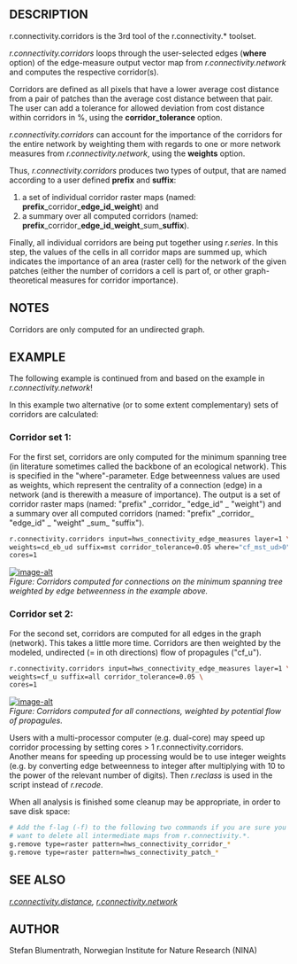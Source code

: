 ## DESCRIPTION

r.connectivity.corridors is the 3rd tool of the r.connectivity.\*
toolset.

*r.connectivity.corridors* loops through the user-selected edges
(**where** option) of the edge-measure output vector map from
*r.connectivity.network* and computes the respective corridor(s).

Corridors are defined as all pixels that have a lower average cost
distance from a pair of patches than the average cost distance between
that pair. The user can add a tolerance for allowed deviation from cost
distance within corridors in %, using the **corridor\_tolerance**
option.

*r.connectivity.corridors* can account for the importance of the
corridors for the entire network by weighting them with regards to one
or more network measures from *r.connectivity.network*, using the
**weights** option.

Thus, *r.connectivity.corridors* produces two types of output, that are
named according to a user defined **prefix** and **suffix**:

1. a set of individual corridor raster maps (named:
    **prefix**\_corridor\_**edge\_id**\_**weight**) and
2. a summary over all computed corridors (named:
    **prefix**\_corridor\_**edge\_id**\_**weight**\_sum\_**suffix**).

Finally, all individual corridors are being put together using
*r.series*. In this step, the values of the cells in all corridor maps
are summed up, which indicates the importance of an area (raster cell)
for the network of the given patches (either the number of corridors a
cell is part of, or other graph-theoretical measures for corridor
importance).

## NOTES

Corridors are only computed for an undirected graph.

## EXAMPLE

The following example is continued from and based on the example in
*r.connectivity.network*\!

In this example two alternative (or to some extent complementary) sets
of corridors are calculated:

### Corridor set 1:

For the first set, corridors are only computed for the minimum spanning
tree (in literature sometimes called the backbone of an ecological
network). This is specified in the "where"-parameter. Edge betweenness
values are used as weights, which represent the centrality of a
connection (edge) in a network (and is therewith a measure of
importance). The output is a set of corridor raster maps (named:
"prefix" \_corridor\_ "edge\_id" \_ "weight") and a summary over all
computed corridors (named: "prefix" \_corridor\_ "edge\_id" \_ "weight"
\_sum\_ "suffix").

```sh
r.connectivity.corridors input=hws_connectivity_edge_measures layer=1 \
weights=cd_eb_ud suffix=mst corridor_tolerance=0.05 where="cf_mst_ud>0" \
cores=1
```

[![image-alt](r_connectivity_corridors_mst_eb.png)](r_connectivity_corridors_mst_eb.png)  
*Figure: Corridors computed for connections on the minimum spanning tree
weighted by edge betweenness in the example above.*

### Corridor set 2:

For the second set, corridors are computed for all edges in the graph
(network). This takes a little more time. Corridors are then weighted by
the modeled, undirected (= in oth directions) flow of propagules
("cf\_u").

```sh
r.connectivity.corridors input=hws_connectivity_edge_measures layer=1 \
weights=cf_u suffix=all corridor_tolerance=0.05 \
cores=1
```

[![image-alt](r_connectivity_corridors_cf_u_sum_all.png)](r_connectivity_corridors_cf_u_sum_all.png)  
*Figure: Corridors computed for all connections, weighted by potential
flow of propagules.*

Users with a multi-processor computer (e.g. dual-core) may speed up
corridor processing by setting cores \> 1 r.connectivity.corridors.  
Another means for speeding up processing would be to use integer weights
(e.g. by converting edge betweenness to integer after multiplying with
10 to the power of the relevant number of digits). Then *r.reclass* is
used in the script instead of *r.recode*.  
  
When all analysis is finished some cleanup may be appropriate, in order
to save disk space:  

```sh
# Add the f-lag (-f) to the following two commands if you are sure you
# want to delete all intermediate maps from r.connectivity.*.
g.remove type=raster pattern=hws_connectivity_corridor_*
g.remove type=raster pattern=hws_connectivity_patch_*
```

## SEE ALSO

*[r.connectivity.distance](r.connectivity.distance.md),
[r.connectivity.network](r.connectivity.network.md)*

## AUTHOR

Stefan Blumentrath, Norwegian Institute for Nature Research (NINA)
